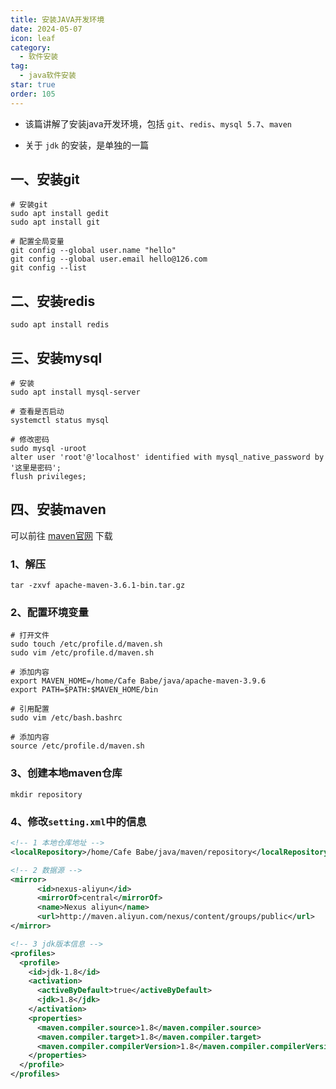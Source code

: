 ```yaml
---
title: 安装JAVA开发环境
date: 2024-05-07
icon: leaf
category:
  - 软件安装
tag:
  - java软件安装
star: true
order: 105
---
```


- 该篇讲解了安装java开发环境，包括 `git`、`redis`、`mysql 5.7`、`maven`

- 关于 `jdk` 的安装，是单独的一篇

<!-- more -->

## 一、安装git

```
# 安装git
sudo apt install gedit
sudo apt install git

# 配置全局变量
git config --global user.name "hello"
git config --global user.email hello@126.com
git config --list
```

## 二、安装redis

```
sudo apt install redis
```

## 三、安装mysql

```
# 安装
sudo apt install mysql-server

# 查看是否启动
systemctl status mysql

# 修改密码
sudo mysql -uroot
alter user 'root'@'localhost' identified with mysql_native_password by '这里是密码';
flush privileges;
```

## 四、安装maven

可以前往 [maven官网](https://maven.apache.org/download.cgi) 下载
### 1、解压

```
tar -zxvf apache-maven-3.6.1-bin.tar.gz
```

### 2、配置环境变量

```
# 打开文件
sudo touch /etc/profile.d/maven.sh
sudo vim /etc/profile.d/maven.sh

# 添加内容
export MAVEN_HOME=/home/Cafe Babe/java/apache-maven-3.9.6
export PATH=$PATH:$MAVEN_HOME/bin

# 引用配置
sudo vim /etc/bash.bashrc

# 添加内容
source /etc/profile.d/maven.sh
```

### 3、创建本地maven仓库

```
mkdir repository
```

### 4、修改`setting.xml`中的信息

```xml
<!-- 1 本地仓库地址 -->
<localRepository>/home/Cafe Babe/java/maven/repository</localRepository>

<!-- 2 数据源 -->
<mirror>
      <id>nexus-aliyun</id>
      <mirrorOf>central</mirrorOf>
      <name>Nexus aliyun</name>
      <url>http://maven.aliyun.com/nexus/content/groups/public</url>
</mirror>

<!-- 3 jdk版本信息 -->
<profiles>
  <profile>
    <id>jdk-1.8</id>
    <activation>
      <activeByDefault>true</activeByDefault>
      <jdk>1.8</jdk>
    </activation>
    <properties>
      <maven.compiler.source>1.8</maven.compiler.source>
      <maven.compiler.target>1.8</maven.compiler.target>
      <maven.compiler.compilerVersion>1.8</maven.compiler.compilerVersion>
    </properties>
  </profile>
</profiles>
```

